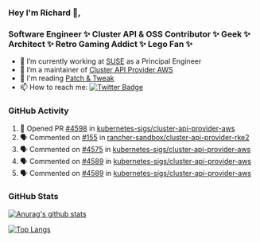 ### Hey I'm Richard 👋, 

<h3 align="left">Software Engineer ✨ Cluster API & OSS Contributor ✨ Geek ✨ Architect ✨ Retro Gaming Addict ✨ Lego Fan ✨</h3>

- 🔭 I’m currently working at [SUSE](https://www.suse.com/) as a Principal Engineer
- 👯 I’m a maintainer of [Cluster API Provider AWS](https://github.com/kubernetes-sigs/cluster-api-provider-aws)
- 💬 I'm reading [Patch & Tweak](https://bjooks.com/products/patch-tweak-exploring-modular-synthesis)
- 📫 How to reach me: [![Twitter Badge](https://img.shields.io/badge/-@fruit_case-00acee?style=flat&logo=Twitter&logoColor=white)](https://twitter.com/intent/follow?screen_name=fruit_case "Follow on Twitter")

### GitHub Activity 

<!--START_SECTION:activity-->
1. 💪 Opened PR [#4598](https://github.com/kubernetes-sigs/cluster-api-provider-aws/pull/4598) in [kubernetes-sigs/cluster-api-provider-aws](https://github.com/kubernetes-sigs/cluster-api-provider-aws)
2. 🗣 Commented on [#155](https://github.com/rancher-sandbox/cluster-api-provider-rke2/issues/155#issuecomment-1785169542) in [rancher-sandbox/cluster-api-provider-rke2](https://github.com/rancher-sandbox/cluster-api-provider-rke2)
3. 🗣 Commented on [#4575](https://github.com/kubernetes-sigs/cluster-api-provider-aws/pull/4575#issuecomment-1783012038) in [kubernetes-sigs/cluster-api-provider-aws](https://github.com/kubernetes-sigs/cluster-api-provider-aws)
4. 🗣 Commented on [#4589](https://github.com/kubernetes-sigs/cluster-api-provider-aws/pull/4589#issuecomment-1782728971) in [kubernetes-sigs/cluster-api-provider-aws](https://github.com/kubernetes-sigs/cluster-api-provider-aws)
5. 🗣 Commented on [#4589](https://github.com/kubernetes-sigs/cluster-api-provider-aws/pull/4589#issuecomment-1782728592) in [kubernetes-sigs/cluster-api-provider-aws](https://github.com/kubernetes-sigs/cluster-api-provider-aws)
<!--END_SECTION:activity-->

### GitHub Stats

[![Anurag's github stats](https://github-readme-stats.vercel.app/api?username=richardcase&count_private=true&show_icons=true)](https://github.com/anuraghazra/github-readme-stats)

[![Top Langs](https://github-readme-stats.vercel.app/api/top-langs/?username=richardcase&hide=html&layout=compact)](https://github.com/anuraghazra/github-readme-stats)
